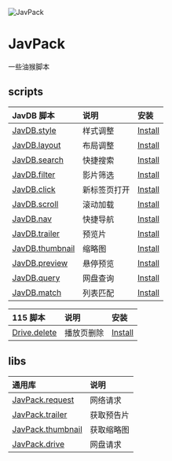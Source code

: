 ![JavPack](https://raw.githubusercontent.com/bolin-dev/JavPack/main/static/logo.png "logo")

# JavPack

一些油猴脚本

## scripts

| JavDB 脚本                            | 说明         | 安装                                                                                             |
| :------------------------------------ | :----------- | :----------------------------------------------------------------------------------------------- |
| [JavDB.style](./javdb/style/)         | 样式调整     | [Install](https://github.com/bolin-dev/JavPack/raw/main/javdb/style/JavDB.style.user.js)         |
| [JavDB.layout](./javdb/layout/)       | 布局调整     | [Install](https://github.com/bolin-dev/JavPack/raw/main/javdb/layout/JavDB.layout.user.js)       |
| [JavDB.search](./javdb/search/)       | 快捷搜索     | [Install](https://github.com/bolin-dev/JavPack/raw/main/javdb/search/JavDB.search.user.js)       |
| [JavDB.filter](./javdb/filter/)       | 影片筛选     | [Install](https://github.com/bolin-dev/JavPack/raw/main/javdb/filter/JavDB.filter.user.js)       |
| [JavDB.click](./javdb/click/)         | 新标签页打开 | [Install](https://github.com/bolin-dev/JavPack/raw/main/javdb/click/JavDB.click.user.js)         |
| [JavDB.scroll](./javdb/scroll/)       | 滚动加载     | [Install](https://github.com/bolin-dev/JavPack/raw/main/javdb/scroll/JavDB.scroll.user.js)       |
| [JavDB.nav](./javdb/nav/)             | 快捷导航     | [Install](https://github.com/bolin-dev/JavPack/raw/main/javdb/nav/JavDB.nav.user.js)             |
| [JavDB.trailer](./javdb/trailer/)     | 预览片       | [Install](https://github.com/bolin-dev/JavPack/raw/main/javdb/trailer/JavDB.trailer.user.js)     |
| [JavDB.thumbnail](./javdb/thumbnail/) | 缩略图       | [Install](https://github.com/bolin-dev/JavPack/raw/main/javdb/thumbnail/JavDB.thumbnail.user.js) |
| [JavDB.preview](./javdb/preview/)     | 悬停预览     | [Install](https://github.com/bolin-dev/JavPack/raw/main/javdb/preview/JavDB.preview.user.js)     |
| [JavDB.query](./javdb/query/)         | 网盘查询     | [Install](https://github.com/bolin-dev/JavPack/raw/main/javdb/query/JavDB.query.user.js)         |
| [JavDB.match](./javdb/match/)         | 列表匹配     | [Install](https://github.com/bolin-dev/JavPack/raw/main/javdb/match/JavDB.match.user.js)         |

| 115 脚本                        | 说明       | 安装                                                                                       |
| :------------------------------ | :--------- | :----------------------------------------------------------------------------------------- |
| [Drive.delete](./drive/delete/) | 播放页删除 | [Install](https://github.com/bolin-dev/JavPack/raw/main/drive/delete/Drive.delete.user.js) |

## libs

| 通用库                                 | 说明       |
| :------------------------------------- | :--------- |
| [JavPack.request](./libs/request/)     | 网络请求   |
| [JavPack.trailer](./libs/trailer/)     | 获取预告片 |
| [JavPack.thumbnail](./libs/thumbnail/) | 获取缩略图 |
| [JavPack.drive](./libs/drive/)         | 网盘请求   |
